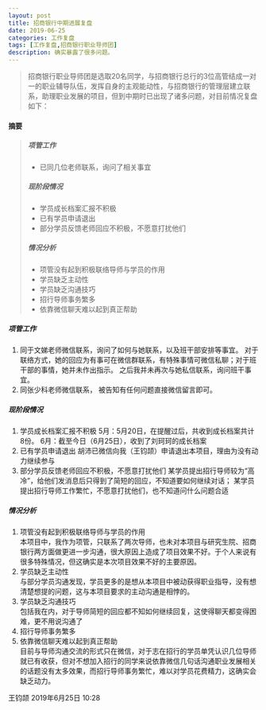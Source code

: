```yaml
---
layout: post
title: 招商银行中期进展复盘
date: 2019-06-25
categories: 工作复盘
tags: [工作复盘,招商银行职业导师团]
description: 确实暴露了很多问题。
---
```

> 招商银行职业导师团是选取20名同学，与招商银行总行的3位高管结成一对一的职业辅导队伍，发挥自身的主观能动性，与招商银行的管理层建立联系，助理职业发展的项目，但到中期时已出现了诸多问题，对目前情况复盘如下：

#### 摘要

> ##### 项管工作
> - 已同几位老师联系，询问了相关事宜
> ##### 现阶段情况	
> - 学员成长档案汇报不积极	
> - 已有学员申请退出	
> - 部分学员反馈老师回应不积极，不愿意打扰他们  
> ##### 情况分析	
> - 项管没有起到积极联络导师与学员的作用	 
> - 学员缺乏主动性	
> - 学员缺乏沟通技巧	 
> - 招行导师事务繁多	
> - 依靠微信聊天难以起到真正帮助	


##### 项管工作
1. 同于文娣老师微信联系，询问了如何与她联系，以及班干部安排等事宜。
对于联络方式，她的回应为有事可在微信群联系，有特殊事情可微信私聊；对于班干部的事情，她并未作出指示。
之后我并未再次与她私信联系，询问班干事宜。
2. 同张少科老师微信联系， 被告知有任何问题直接微信留言即可。
##### 现阶段情况
1. 学员成长档案汇报不积极
5月：5月20日，在提醒过后，共收到成长档案共计8份。
6月：截至今日（6月25日），收到了刘珂珂的成长档案
2. 已有学员申请退出
胡沛已微信向我（王钧颉）申请退出本项目，理由为没有动力继续参与
3. 部分学员反馈老师回应不积极，不愿意打扰他们
某学员提出招行导师较为“高冷”，给他们发消息后只得到了简短的回应，不知道要如何继续对话；
某学员提出招行导师工作繁忙，不愿意打扰他们，也不知道问什么问题合适
##### 情况分析
1. 项管没有起到积极联络导师与学员的作用  
本项目中，我作为项管，只联系了两次导师，也未对本项目与研究生院、招商银行两方面做更进一步沟通，很大原因上造成了项目效果不好。于个人来说有很多特殊情况，但这确实是本次项目效果不好的主要原因。
2. 学员缺乏主动性  
与部分学员沟通发现，学员更多的是想从本项目中被动获得职业指导，没有想清楚想提的问题，这与本项目要求的主动沟通是相悖的。
3. 学员缺乏沟通技巧  
包括我在内，对于导师简短的回应都不知如何继续回复，这使得聊天都变得困难，更不用说沟通了
4. 招行导师事务繁多  
5. 依靠微信聊天难以起到真正帮助  
目前与导师沟通交流的形式只在微信，对于志在招行的学员单凭认识几位导师就已有收获，但对不想加入招行的同学来说依靠微信几句话沟通职业发展相关的话题没有太多效果，而招行导师事务繁忙，难以对学员花费精力，这确实会缺乏动力。


王钧颉
2019年6月25日 10:28
